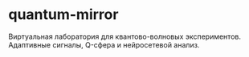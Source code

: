 # quantum-mirror
Виртуальная лаборатория для квантово-волновых экспериментов. Адаптивные сигналы, Q-сфера и нейросетевой анализ.
